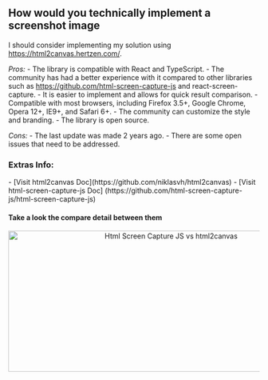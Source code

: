 <h2>How would you technically implement a screenshot image</h2>

I should consider implementing my solution using https://html2canvas.hertzen.com/.

*Pros:*
    -   The library is compatible with React and TypeScript.
    -   The community has had a better experience with it compared to other libraries such as https://github.com/html-screen-capture-js and react-screen-capture.
    -   It is easier to implement and allows for quick result comparison.
    -   Compatible with most browsers, including Firefox 3.5+, Google Chrome, Opera 12+, IE9+, and Safari 6+.
    -   The community can customize the style and branding.
    -   The library is open source.

*Cons:*
    -   The last update was made 2 years ago.
    -   There are some open issues that need to be addressed.


<h3>Extras Info:</h3>
- [Visit html2canvas Doc](https://github.com/niklasvh/html2canvas)
- [Visit html-screen-capture-js Doc] (https://github.com/html-screen-capture-js/html-screen-capture-js)

<h4>Take a look the compare detail between them</h4>
<p align="center"> 
  <img src=".images/compare1.png" alt="Html Screen Capture JS vs html2canvas" height="282px" width="637">
</p>
